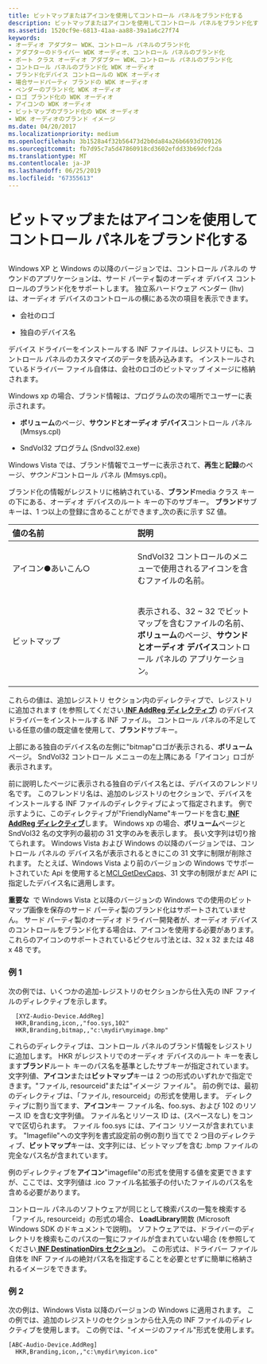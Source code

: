 ```yaml
---
title: ビットマップまたはアイコンを使用してコントロール パネルをブランド化する
description: ビットマップまたはアイコンを使用してコントロール パネルをブランド化する
ms.assetid: 1520cf9e-6813-41aa-aa88-39a1a6c27f74
keywords:
- オーディオ アダプター WDK、コントロール パネルのブランド化
- アダプターのドライバー WDK オーディオ、コントロール パネルのブランド化
- ポート クラス オーディオ アダプター WDK、コントロール パネルのブランド化
- コントロール パネルのブランド化 WDK オーディオ
- ブランド化デバイス コントロールの WDK オーディオ
- 場合サードパーティ ブランドの WDK オーディオ
- ベンダーのブランド化 WDK オーディオ
- ロゴ ブランド化の WDK オーディオ
- アイコンの WDK オーディオ
- ビットマップのブランド化の WDK オーディオ
- WDK オーディオのブランド イメージ
ms.date: 04/20/2017
ms.localizationpriority: medium
ms.openlocfilehash: 3b1528a4f32b56473d2b0da84a26b6693d709126
ms.sourcegitcommit: fb7d95c7a5d47860918cd3602efdd33b69dcf2da
ms.translationtype: MT
ms.contentlocale: ja-JP
ms.lasthandoff: 06/25/2019
ms.locfileid: "67355613"
---
```

# <a name="branding-control-panel-with-bitmaps-or-icons"></a>ビットマップまたはアイコンを使用してコントロール パネルをブランド化する


## <span id="control_panel_branding_by_vendors"></span><span id="CONTROL_PANEL_BRANDING_BY_VENDORS"></span>


Windows XP と Windows の以降のバージョンでは、コントロール パネルの サウンドのアプリケーションは、サード パーティ製のオーディオ デバイス コントロールのブランド化をサポートします。 独立系ハードウェア ベンダー (Ihv) は、オーディオ デバイスのコントロールの横にある次の項目を表示できます。

-   会社のロゴ

-   独自のデバイス名

デバイス ドライバーをインストールする INF ファイルは、レジストリにも、コントロール パネルのカスタマイズのデータを読み込みます。 インストールされているドライバー ファイル自体は、会社のロゴのビットマップ イメージに格納されます。

Windows xp の場合、ブランド情報は、プログラムの次の場所でユーザーに表示されます。

-   **ボリューム**のページ、**サウンドとオーディオ デバイス**コントロール パネル (Mmsys.cpl)

-   SndVol32 プログラム (Sndvol32.exe)

Windows Vista では、ブランド情報でユーザーに表示されて、**再生**と**記録**のページ、*サウンド*コントロール パネル (Mmsys.cpl)。

ブランド化の情報がレジストリに格納されている、**ブランド**media クラス キーの下にある、オーディオ デバイスのルート キーの下のサブキー。 **ブランド**サブキーは、1 つ以上の登録に含めることができます\_次の表に示す SZ 値。

<table>
<colgroup>
<col width="50%" />
<col width="50%" />
</colgroup>
<thead>
<tr class="header">
<th align="left">値の名前</th>
<th align="left">説明</th>
</tr>
</thead>
<tbody>
<tr class="odd">
<td align="left"><p>アイコン●あいこん○</p></td>
<td align="left"><p>SndVol32 コントロールのメニューで使用されるアイコンを含むファイルの名前。</p></td>
</tr>
<tr class="even">
<td align="left"><p>ビットマップ</p></td>
<td align="left"><p>表示される、32 ~ 32 でビットマップを含むファイルの名前、<strong>ボリューム</strong>のページ、<strong>サウンドとオーディオ デバイス</strong>コントロール パネルの アプリケーション。</p></td>
</tr>
</tbody>
</table>

 

これらの値は、追加レジストリ セクション内のディレクティブで、レジストリに追加されます (を参照してください[ **INF AddReg ディレクティブ**](https://docs.microsoft.com/windows-hardware/drivers/install/inf-addreg-directive)) のデバイス ドライバーをインストールする INF ファイル。 コントロール パネルの不足している任意の値の既定値を使用して、**ブランド**サブキー。

上部にある独自のデバイス名の左側に"bitmap"ロゴが表示される、**ボリューム**ページ。 SndVol32 コントロール メニューの左上隅にある「アイコン」ロゴが表示されます。

前に説明したページに表示される独自のデバイス名とは、デバイスのフレンドリ名です。 このフレンドリ名は、追加のレジストリのセクションで、デバイスをインストールする INF ファイルのディレクティブによって指定されます。 例で示すように、このディレクティブが"FriendlyName"キーワードを含む[ **INF AddReg ディレクティブ**](https://docs.microsoft.com/windows-hardware/drivers/install/inf-addreg-directive)します。 Windows xp の場合、**ボリューム**ページと SndVol32 名の文字列の最初の 31 文字のみを表示します。 長い文字列は切り捨てられます。 Windows Vista および Windows の以降のバージョンでは、コントロール パネルの デバイス名が表示されるときにこの 31 文字に制限が削除されます。 たとえば、Windows Vista より前のバージョンの Windows でサポートされていた Api を使用すると[MCI\_GetDevCaps](https://go.microsoft.com/fwlink/p/?linkid=149692)、31 文字の制限がまだ API に指定したデバイス名に適用します。

**重要な**  で Windows Vista と以降のバージョンの Windows での使用のビットマップ画像を保存のサード パーティ製のブランド化はサポートされていません。 サード パーティ製のオーディオ ドライバー開発者が、オーディオ デバイスのコントロールをブランド化する場合は、アイコンを使用する必要があります。 これらのアイコンのサポートされているピクセル寸法とは、32 x 32 または 48 x 48 です。

 

### <a name="span-idexample1spanspan-idexample1spanspan-idexample1spanexample-1"></a><span id="Example_1"></span><span id="example_1"></span><span id="EXAMPLE_1"></span>例 1

次の例では、いくつかの追加-レジストリのセクションから仕入先の INF ファイルのディレクティブを示します。

```inf
  [XYZ-Audio-Device.AddReg]
  HKR,Branding,icon,,"foo.sys,102"
  HKR,Branding,bitmap,,"c:\mydir\myimage.bmp"
```

これらのディレクティブは、コントロール パネルのブランド情報をレジストリに追加します。 HKR がレジストリでのオーディオ デバイスのルート キーを表します**ブランド**ルート キーのパス名を基準としたサブキーが指定されています。 文字列値、**アイコン**または**ビットマップ**キーは 2 つの形式のいずれかで指定できます。"ファイル, resourceid"または"イメージ ファイル"。 前の例では、最初のディレクティブは、「ファイル, resourceid」の形式を使用します。 ディレクティブに割り当てます、**アイコン**キー ファイル名、foo.sys、および 102 のリソース ID を含む文字列値。 ファイル名とリソース ID は、(スペースなし) をコンマで区切られます。 ファイル foo.sys には、アイコン リソースが含まれています。 "Imagefile"への文字列を書式設定前の例の割り当てで 2 つ目のディレクティブ、**ビットマップ**キーは、文字列には、ビットマップを含む .bmp ファイルの完全なパス名が含まれています。

例のディレクティブを**アイコン**"imagefile"の形式を使用する値を変更できますが、ここでは、文字列値は .ico ファイル名拡張子の付いたファイルのパス名を含める必要があります。

コントロール パネルのソフトウェアが同じとして検索パスの一覧を検索する「ファイル, resourceid」の形式の場合、 **LoadLibrary**関数 (Microsoft Windows SDK のドキュメントで説明)。 ソフトウェアでは、ドライバーのディレクトリを検索もこのパスの一覧にファイルが含まれていない場合 (を参照してください[ **INF DestinationDirs セクション**](https://docs.microsoft.com/windows-hardware/drivers/install/inf-destinationdirs-section))。 この形式は、ドライバー ファイル自体を INF ファイルの絶対パス名を指定することを必要とせずに簡単に格納されるイメージをできます。

### <a name="span-idexample2spanspan-idexample2span-example-2"></a><span id="example_2"></span><span id="EXAMPLE_2"></span> 例 2

次の例は、Windows Vista 以降のバージョンの Windows に適用されます。 この例では、追加のレジストリのセクションから仕入先の INF ファイルのディレクティブを使用します。 この例では、"イメージのファイル"形式を使用します。

```inf
[ABC-Audio-Device.AddReg]
  HKR,Branding,icon,,"c:\mydir\myicon.ico"
```

 

 




